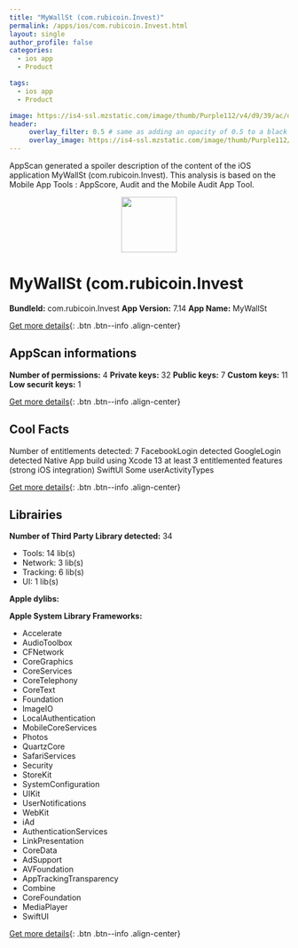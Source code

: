 ```yaml
---
title: "MyWallSt (com.rubicoin.Invest)"
permalink: /apps/ios/com.rubicoin.Invest.html
layout: single
author_profile: false
categories: 
  - ios app 
  - Product 

tags: 
  - ios app 
  - Product 

image: https://is4-ssl.mzstatic.com/image/thumb/Purple112/v4/d9/39/ac/d939ac0d-b6f8-39c0-41c9-27e0977bb514/AppIcon-1x_U007emarketing-0-8-0-85-220.png/512x512bb.jpg
header: 
     overlay_filter: 0.5 # same as adding an opacity of 0.5 to a black background
     overlay_image: https://is4-ssl.mzstatic.com/image/thumb/Purple112/v4/d9/39/ac/d939ac0d-b6f8-39c0-41c9-27e0977bb514/AppIcon-1x_U007emarketing-0-8-0-85-220.png/512x512bb.jpg
---
```

AppScan generated a spoiler description of the content of the iOS application MyWallSt (com.rubicoin.Invest). This analysis is based on the Mobile App Tools : AppScore, Audit and the Mobile Audit App Tool.

  
  
<div style="text-align: center;"><img src="https://is4-ssl.mzstatic.com/image/thumb/Purple112/v4/d9/39/ac/d939ac0d-b6f8-39c0-41c9-27e0977bb514/AppIcon-1x_U007emarketing-0-8-0-85-220.png/512x512bb.jpg" width="100" height="100"></div>  
  
# MyWallSt (com.rubicoin.Invest

**BundleId:** com.rubicoin.Invest
**App Version:** 7.14
**App Name:** MyWallSt


[Get more details](/pricing.html){: .btn .btn--info .align-center}  
  
## AppScan informations 

**Number of permissions:** 4
**Private keys:** 32
**Public keys:** 7
**Custom keys:** 11
**Low securit keys:** 1
  
[Get more details](/pricing.html){: .btn .btn--info .align-center}

## Cool Facts

Number of entitlements detected: 7
FacebookLogin detected
GoogleLogin detected
Native App
build using Xcode 13
at least 3 entitlemented features (strong iOS integration)
SwiftUI
Some userActivityTypes
  
[Get more details](/pricing.html){: .btn .btn--info .align-center}

## Librairies 
**Number of Third Party Library detected:** 34
- Tools: 14 lib(s)
- Network: 3 lib(s)
- Tracking: 6 lib(s)
- UI: 1 lib(s)

**Apple dylibs:**


**Apple System Library Frameworks:**
- Accelerate
- AudioToolbox
- CFNetwork
- CoreGraphics
- CoreServices
- CoreTelephony
- CoreText
- Foundation
- ImageIO
- LocalAuthentication
- MobileCoreServices
- Photos
- QuartzCore
- SafariServices
- Security
- StoreKit
- SystemConfiguration
- UIKit
- UserNotifications
- WebKit
- iAd
- AuthenticationServices
- LinkPresentation
- CoreData
- AdSupport
- AVFoundation
- AppTrackingTransparency
- Combine
- CoreFoundation
- MediaPlayer
- SwiftUI


  
[Get more details](/pricing.html){: .btn .btn--info .align-center}

